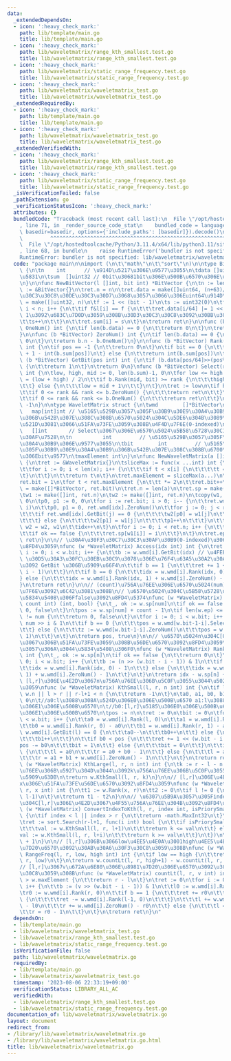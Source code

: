 ```yaml
---
data:
  _extendedDependsOn:
  - icon: ':heavy_check_mark:'
    path: lib/template/main.go
    title: lib/template/main.go
  - icon: ':heavy_check_mark:'
    path: lib/waveletmatrix/range_kth_smallest.test.go
    title: lib/waveletmatrix/range_kth_smallest.test.go
  - icon: ':heavy_check_mark:'
    path: lib/waveletmatrix/static_range_frequency.test.go
    title: lib/waveletmatrix/static_range_frequency.test.go
  - icon: ':heavy_check_mark:'
    path: lib/waveletmatrix/waveletmatrix_test.go
    title: lib/waveletmatrix/waveletmatrix_test.go
  _extendedRequiredBy:
  - icon: ':heavy_check_mark:'
    path: lib/template/main.go
    title: lib/template/main.go
  - icon: ':heavy_check_mark:'
    path: lib/waveletmatrix/waveletmatrix_test.go
    title: lib/waveletmatrix/waveletmatrix_test.go
  _extendedVerifiedWith:
  - icon: ':heavy_check_mark:'
    path: lib/waveletmatrix/range_kth_smallest.test.go
    title: lib/waveletmatrix/range_kth_smallest.test.go
  - icon: ':heavy_check_mark:'
    path: lib/waveletmatrix/static_range_frequency.test.go
    title: lib/waveletmatrix/static_range_frequency.test.go
  _isVerificationFailed: false
  _pathExtension: go
  _verificationStatusIcon: ':heavy_check_mark:'
  attributes: {}
  bundledCode: "Traceback (most recent call last):\n  File \"/opt/hostedtoolcache/Python/3.11.4/x64/lib/python3.11/site-packages/onlinejudge_verify/documentation/build.py\"\
    , line 71, in _render_source_code_stat\n    bundled_code = language.bundle(stat.path,\
    \ basedir=basedir, options={'include_paths': [basedir]}).decode()\n          \
    \         ^^^^^^^^^^^^^^^^^^^^^^^^^^^^^^^^^^^^^^^^^^^^^^^^^^^^^^^^^^^^^^^^^^^^^^^^^^^^^^^^^\n\
    \  File \"/opt/hostedtoolcache/Python/3.11.4/x64/lib/python3.11/site-packages/onlinejudge_verify/languages/user_defined.py\"\
    , line 68, in bundle\n    raise RuntimeError('bundler is not specified: {}'.format(str(path)))\n\
    RuntimeError: bundler is not specified: lib/waveletmatrix/waveletmatrix.go\n"
  code: "package main\n\nimport (\n\t\"math\"\n\t\"sort\"\n)\n\ntype BitVector struct\
    \ {\n\tn    int      // \u914D\u5217\u306E\u9577\u3055\n\tdata []uint64 // bit\u60C5\
    \u5831\n\tsum  []uint32 // 0bit\u30681bit\u306E\u500B\u6570\u306E\u7D2F\u7A4D\u548C\
    \n}\n\nfunc NewBitVector(l []int, bit int) *BitVector {\n\tn := len(l)\n\tret\
    \ := &BitVector{}\n\tret.n = n\n\tret.data = make([]uint64, (n+63)/64) // \u30D3\
    \u30C3\u30C8\u30DE\u30C3\u30D7\u3068\u3057\u3066\u306Euint64\u914D\u5217\n\tret.sum\
    \ = make([]uint32, n)\n\tf := 1 << (bit - 1)\n\ts := uint32(0)\n\tfor i := 0;\
    \ i < n; i++ {\n\t\tif f&l[i] == f {\n\t\t\tret.data[i/64] |= 1 << (i % 64) //\
    \ 1\u3092\u683C\u7D0D\u3059\u308B\u30D3\u30C3\u30C8\u3092\u30BB\u30C3\u30C8\n\t\
    \t\ts++\n\t\t}\n\t\tret.sum[i] = s\n\t}\n\treturn ret\n}\n\nfunc (b *BitVector)\
    \ OneNum() int {\n\tif len(b.data) == 0 {\n\t\treturn 0\n\t}\n\treturn int(b.sum[b.n-1])\n\
    }\n\nfunc (b *BitVector) ZeroNum() int {\n\tif len(b.data) == 0 {\n\t\treturn\
    \ 0\n\t}\n\treturn b.n - b.OneNum()\n}\n\nfunc (b *BitVector) Rank(pos, bit int)\
    \ int {\n\tif pos == -1 {\n\t\treturn 0\n\t}\n\tif bit == 0 {\n\t\treturn pos\
    \ + 1 - int(b.sum[pos])\n\t} else {\n\t\treturn int(b.sum[pos])\n\t}\n}\nfunc\
    \ (b *BitVector) GetBit(pos int) int {\n\tif (b.data[pos/64]>>(pos%64))&1 == 1\
    \ {\n\t\treturn 1\n\t}\n\treturn 0\n}\nfunc (b *BitVector) Select(rank, bit int)\
    \ int {\n\tlow, high, mid := 0, len(b.sum)-1, 0\n\tfor low <= high {\n\t\tmid\
    \ = (low + high) / 2\n\t\tif b.Rank(mid, bit) >= rank {\n\t\t\thigh = mid - 1\n\
    \t\t} else {\n\t\t\tlow = mid + 1\n\t\t}\n\t}\n\tret := low\n\tif bit == 0 {\n\
    \t\tif 0 <= rank && rank <= b.ZeroNum() {\n\t\t\treturn ret\n\t\t}\n\t} else {\n\
    \t\tif 0 <= rank && rank <= b.OneNum() {\n\t\t\treturn ret\n\t\t}\n\t}\n\treturn\
    \ -1\n}\n\ntype WaveletMatrix struct {\n\twmd        []*BitVector\n\tsp      \
    \   map[int]int // \u5165\u529B\u3057\u305F\u30B9\u30E9\u30A4\u30B9\u306E\u4E2D\
    \u306B\u542B\u307E\u308C\u308B\u6570\u5024\u304C\u5DE6\u304B\u3089\u307F\u3066\
    \u521D\u3081\u3066\u51FA\u73FE\u3059\u308B\u4F4D\u7F6E(0-indexed)\n\tep      \
    \   []int       // Select\u3067\u306E\u6570\u5024\u5B58\u5728\u30C1\u30A7\u30C3\
    \u30AF\u7528\n\tn          int         // \u5165\u529B\u3057\u305F\u30B9\u30E9\
    \u30A4\u30B9\u306E\u9577\u3055\n\tbit        int         // \u5165\u529B\u3057\
    \u305F\u30B9\u30E9\u30A4\u30B9\u306B\u542B\u307E\u308C\u308B\u6700\u5927\u5024\
    \u306Ebit\u9577\n\tmaxElement int\n}\n\nfunc NewWaveletMatrix(a []int) *WaveletMatrix\
    \ {\n\tret := &WaveletMatrix{}\n\tsliceMax := func(x ...int) int {\n\t\tt := 0\n\
    \t\tfor i := 0; i < len(x); i++ {\n\t\t\tif t < x[i] {\n\t\t\t\tt = x[i]\n\t\t\
    \t}\n\t\t}\n\t\treturn t\n\t}\n\tret.maxElement = sliceMax(a...)\n\tt := 1\n\t\
    ret.bit = 1\n\tfor t < ret.maxElement {\n\t\tt *= 2\n\t\tret.bit++\n\t}\n\tret.wmd\
    \ = make([]*BitVector, ret.bit)\n\tret.n = len(a)\n\tret.sp = make(map[int]int)\n\
    \tw1 := make([]int, ret.n)\n\tw2 := make([]int, ret.n)\n\tcopy(w1, a)\n\tidx :=\
    \ 0\n\tp0, p1 := 0, 0\n\tfor i := ret.bit; i > 0; i-- {\n\t\tret.wmd[idx] = NewBitVector(w1,\
    \ i)\n\t\tp0, p1 = 0, ret.wmd[idx].ZeroNum()\n\t\tfor j := 0; j < ret.n; j++ {\n\
    \t\t\tif ret.wmd[idx].GetBit(j) == 0 {\n\t\t\t\tw2[p0] = w1[j]\n\t\t\t\tp0++\n\
    \t\t\t} else {\n\t\t\t\tw2[p1] = w1[j]\n\t\t\t\tp1++\n\t\t\t}\n\t\t}\n\t\tw1,\
    \ w2 = w2, w1\n\t\tidx++\n\t}\n\tfor i := 0; i < ret.n; i++ {\n\t\t_, ok := ret.sp[w1[i]]\n\
    \t\tif ok == false {\n\t\t\tret.sp[w1[i]] = i\n\t\t}\n\t}\n\tret.ep = w1\n\treturn\
    \ ret\n}\n\n// \u30A4\u30F3\u30C7\u30C3\u30AF\u30B9(0-indexed)\u306E\u5024\u3092\
    \u8FD4\u3059\nfunc (w *WaveletMatrix) Access(idx int) int {\n\tret := 0\n\tfor\
    \ i := 0; i < w.bit; i++ {\n\t\tb := w.wmd[i].GetBit(idx) // \u4FEE\u6B63: data\
    \ \u30D5\u30A3\u30FC\u30EB\u30C9\u3078\u306E\u76F4\u63A5\u30A2\u30AF\u30BB\u30B9\
    \u3092 GetBit \u306B\u5909\u66F4\n\t\tif b == 1 {\n\t\t\tret += 1 << (w.bit -\
    \ i - 1)\n\t\t}\n\t\tif b == 0 {\n\t\t\tidx = w.wmd[i].Rank(idx, 0) - 1\n\t\t\
    } else {\n\t\t\tidx = w.wmd[i].Rank(idx, 1) + w.wmd[i].ZeroNum() - 1\n\t\t}\n\t\
    }\n\treturn ret\n}\n\n// (count)\u756A\u76EE\u306E\u6570\u5024(num)\u306E\u4F4D\
    \u7F6E\u3092\u6C42\u3081\u308B\n// \u6570\u5024\u304C\u5B58\u5728\u3057\u306A\u3044\
    \u5834\u5408\u306Ffalse\u3092\u8FD4\u5374\nfunc (w *WaveletMatrix) Select(num,\
    \ count int) (int, bool) {\n\t_, ok := w.sp[num]\n\tif ok == false {\n\t\treturn\
    \ 0, false\n\t}\n\tpos := w.sp[num] + count - 1\n\tif len(w.ep) <= pos || w.ep[pos]\
    \ != num {\n\t\treturn 0, false\n\t}\n\tfor i := 0; i < w.bit; i++ {\n\t\tb :=\
    \ num >> i & 1\n\t\tif b == 0 {\n\t\t\tpos = w.wmd[w.bit-1-i].Select(pos+1, 0)\n\
    \t\t} else {\n\t\t\tz := w.wmd[w.bit-1-i].ZeroNum()\n\t\t\tpos = w.wmd[w.bit-1-i].Select(pos-z+1,\
    \ 1)\n\t\t}\n\t}\n\treturn pos, true\n}\n\n// \u6570\u5024n\u304C[0,idx]\u307E\
    \u3067\u306B\u51FA\u73FE\u3059\u308B\u56DE\u6570\u3092\u8FD4\u3059\n// \u5B58\u5728\
    \u3057\u306A\u3044\u5834\u5408\u306F0\nfunc (w *WaveletMatrix) Rank(n, idx int)\
    \ int {\n\t_, ok := w.sp[n]\n\tif ok == false {\n\t\treturn 0\n\t}\n\tfor i :=\
    \ 0; i < w.bit; i++ {\n\t\tb := (n >> (w.bit - i - 1)) & 1\n\t\tif b == 0 {\n\t\
    \t\tidx = w.wmd[i].Rank(idx, 0) - 1\n\t\t} else {\n\t\t\tidx = w.wmd[i].Rank(idx,\
    \ 1) + w.wmd[i].ZeroNum() - 1\n\t\t}\n\t}\n\treturn idx - w.sp[n] + 1\n}\n\n//\
    \ [l,r]\u306E\u4E2D\u3067n\u756A\u76EE\u306B\u5C0F\u3055\u3044\u5024\u3092\u8FD4\
    \u3059\nfunc (w *WaveletMatrix) KthSmall(l, r, n int) int {\n\tif l < 0 || r >=\
    \ w.n || l > r || r-l+1 < n {\n\t\treturn -1\n\t}\n\ta0, a1, b0, b1 := 0, 0, 0,\
    \ 0\n\t//a0:l\u3088\u308A\u524D\u306E0\u306E\u500B\u6570 a1:l\u3088\u308A\u524D\
    \u306E1\u306E\u500B\u6570\n\t//b0:[l,r]\u5185\u306E0\u306E\u500B\u6570 ab:[l,r]\u5185\
    \u306E1\u306E\u500B\u6570\n\tpos := n\n\tret := 0\n\tbit := 0\n\tfor i := 0; i\
    \ < w.bit; i++ {\n\t\ta0 = w.wmd[i].Rank(l, 0)\n\t\ta1 = w.wmd[i].Rank(l, 1)\n\
    \t\tb0 = w.wmd[i].Rank(r, 0) - a0\n\t\tb1 = w.wmd[i].Rank(r, 1) - a1\n\n\t\tif\
    \ w.wmd[i].GetBit(l) == 0 {\n\t\t\ta0--\n\t\t\tb0++\n\t\t} else {\n\t\t\ta1--\n\
    \t\t\tb1++\n\t\t}\n\t\tif b0 < pos {\n\t\t\tret += 1 << (w.bit - i - 1)\n\t\t\t\
    pos -= b0\n\t\t\tbit = 1\n\t\t} else {\n\t\t\tbit = 0\n\t\t}\n\t\tif bit == 0\
    \ {\n\t\t\tl = a0\n\t\t\tr = a0 + b0 - 1\n\t\t} else {\n\t\t\tl = a1 + w.wmd[i].ZeroNum()\n\
    \t\t\tr = a1 + b1 + w.wmd[i].ZeroNum() - 1\n\t\t}\n\t}\n\treturn ret\n}\nfunc\
    \ (w *WaveletMatrix) KthLarge(l, r, n int) int {\n\tk := r - l - n + 2 //n\u756A\
    \u76EE\u306B\u5927\u304D\u3044\u3092k\u756A\u76EE\u306B\u5C0F\u3055\u3044\u306B\
    \u5909\u63DB\n\treturn w.KthSmall(l, r, k)\n}\n\n// [l,r]\u306E\u4E2D\u3067\u306E\
    x\u306E\u51FA\u73FE\u56DE\u6570\u3092\u8FD4\u3059\nfunc (w *WaveletMatrix) Freq(l,\
    \ r, x int) int {\n\tt1 := w.Rank(x, r)\n\tt2 := 0\n\tif l != 0 {\n\t\tt2 = w.Rank(x,\
    \ l-1)\n\t}\n\treturn t1 - t2\n}\n\n// \u6307\u5B9A\u3057\u305Findex\u306E\u5024\
    \u304C[l,r]\u306E\u4E2D\u3067\u4F55\u756A\u76EE\u304B\u3092\u8FD4\u3059\nfunc\
    \ (w *WaveletMatrix) ConvertIndexToKth(l, r, index int, isPriorySmall bool) int\
    \ {\n\tif index < l || index > r {\n\t\treturn -math.MaxInt32\n\t}\n\tk := w.Access(index)\n\
    \tret := sort.Search(r-l+1, func(i int) bool {\n\t\tif isPriorySmall == true {\n\
    \t\t\tval := w.KthSmall(l, r, l+1)\n\t\t\treturn k <= val\n\t\t} else {\n\t\t\t\
    val := w.KthSmall(l, r, l+i)\n\t\t\treturn k >= val\n\t\t}\n\t})\n\treturn ret\
    \ + 1\n}\n\n// [l,r]\u306B\u3066low\u4EE5\u4E0A\u3001high\u4EE5\u4E0B\u306E\u8981\
    \u7D20\u6570\u3092\u30AB\u30A6\u30F3\u30C8\u3059\u308B\nfunc (w *WaveletMatrix)\
    \ RangeFreq(l, r, low, high int) int {\n\tif low == high {\n\t\treturn w.Freq(l,\
    \ r, low)\n\t}\n\treturn w.countLt(l, r, high+1) - w.countLt(l, r, low)\n}\n\n\
    // [l,r]\u3067v\u672A\u6E80\u306E\u8981\u7D20\u306E\u6570\u3092\u30AB\u30A6\u30F3\
    \u30C8\u3059\u308B\nfunc (w *WaveletMatrix) countLt(l, r, v int) int {\n\tif v\
    \ > w.maxElement {\n\t\treturn r - l\n\t}\n\tret := 0\n\tfor i := 0; i < w.bit;\
    \ i++ {\n\t\tb := (v >> (w.bit - i - 1)) & 1\n\t\tl0 := w.wmd[i].Rank(l, 0)\n\t\
    \tr0 := w.wmd[i].Rank(r, 0)\n\t\tif b == 1 {\n\t\t\tret += r0\n\t\t\tif l > 0\
    \ {\n\t\t\t\tret -= w.wmd[i].Rank(l-1, 0)\n\t\t\t}\n\t\t\tl += w.wmd[i].ZeroNum()\
    \ - l0\n\t\t\tr += w.wmd[i].ZeroNum() - r0\n\t\t} else {\n\t\t\tl = l0 - 1\n\t\
    \t\tr = r0 - 1\n\t\t}\n\t}\n\treturn ret\n}\n"
  dependsOn:
  - lib/template/main.go
  - lib/waveletmatrix/waveletmatrix_test.go
  - lib/waveletmatrix/range_kth_smallest.test.go
  - lib/waveletmatrix/static_range_frequency.test.go
  isVerificationFile: false
  path: lib/waveletmatrix/waveletmatrix.go
  requiredBy:
  - lib/template/main.go
  - lib/waveletmatrix/waveletmatrix_test.go
  timestamp: '2023-08-06 22:33:19+09:00'
  verificationStatus: LIBRARY_ALL_AC
  verifiedWith:
  - lib/waveletmatrix/range_kth_smallest.test.go
  - lib/waveletmatrix/static_range_frequency.test.go
documentation_of: lib/waveletmatrix/waveletmatrix.go
layout: document
redirect_from:
- /library/lib/waveletmatrix/waveletmatrix.go
- /library/lib/waveletmatrix/waveletmatrix.go.html
title: lib/waveletmatrix/waveletmatrix.go
---
```

